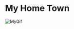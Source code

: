 # My Home Town

![MyGif ](https://github.com/zhangsanlzh/StaticWebPage-BC/blob/master/images/MyGif%20.gif)

